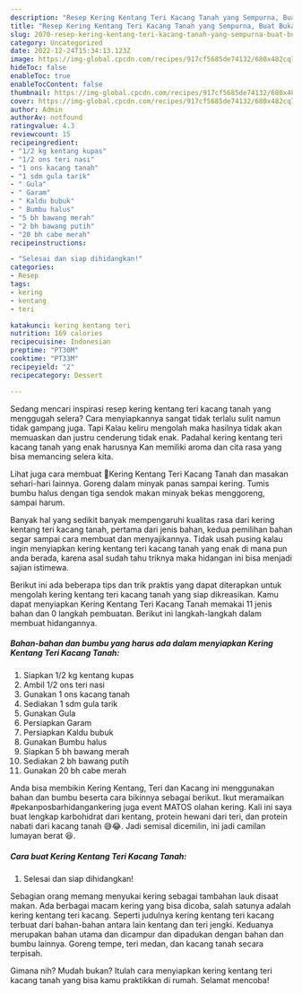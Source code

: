 ```yaml
---
description: "Resep Kering Kentang Teri Kacang Tanah yang Sempurna, Buat Buka Puasa Lezat Sekali"
title: "Resep Kering Kentang Teri Kacang Tanah yang Sempurna, Buat Buka Puasa Lezat Sekali"
slug: 2070-resep-kering-kentang-teri-kacang-tanah-yang-sempurna-buat-buka-puasa-lezat-sekali
category: Uncategorized
date: 2022-12-24T15:34:13.123Z
image: https://img-global.cpcdn.com/recipes/917cf5685de74132/680x482cq70/kering-kentang-teri-kacang-tanah-foto-resep-utama.jpg
hideToc: false
enableToc: true
enableTocContent: false
thumbnail: https://img-global.cpcdn.com/recipes/917cf5685de74132/680x482cq70/kering-kentang-teri-kacang-tanah-foto-resep-utama.jpg
cover: https://img-global.cpcdn.com/recipes/917cf5685de74132/680x482cq70/kering-kentang-teri-kacang-tanah-foto-resep-utama.jpg
author: Admin
authorAv: notfound
ratingvalue: 4.3
reviewcount: 15
recipeingredient:
- "1/2 kg kentang kupas"
- "1/2 ons teri nasi"
- "1 ons kacang tanah"
- "1 sdm gula tarik"
- " Gula"
- " Garam"
- " Kaldu bubuk"
- " Bumbu halus"
- "5 bh bawang merah"
- "2 bh bawang putih"
- "20 bh cabe merah"
recipeinstructions:

- "Selesai dan siap dihidangkan!"
categories:
- Resep
tags:
- kering
- kentang
- teri

katakunci: kering kentang teri 
nutrition: 169 calories
recipecuisine: Indonesian
preptime: "PT30M"
cooktime: "PT33M"
recipeyield: "2"
recipecategory: Dessert

---
```



Sedang mencari inspirasi resep kering kentang teri kacang tanah yang menggugah selera? Cara menyiapkannya sangat tidak terlalu sulit namun tidak gampang juga. Tapi Kalau keliru mengolah maka hasilnya tidak akan memuaskan dan justru cenderung tidak enak. Padahal kering kentang teri kacang tanah yang enak harusnya Kan memiliki aroma dan cita rasa yang bisa memancing selera kita.


Lihat juga cara membuat 🌸Kering Kentang Teri Kacang Tanah dan masakan sehari-hari lainnya. Goreng dalam minyak panas sampai kering. Tumis bumbu halus dengan tiga sendok makan minyak bekas menggoreng, sampai harum.

Banyak hal yang sedikit banyak mempengaruhi kualitas rasa dari kering kentang teri kacang tanah, pertama dari jenis bahan, kedua pemilihan bahan segar sampai cara membuat dan menyajikannya. Tidak usah pusing kalau ingin menyiapkan kering kentang teri kacang tanah yang enak di mana pun anda berada, karena asal sudah tahu triknya maka hidangan ini bisa menjadi sajian istimewa.


Berikut ini ada beberapa tips dan trik praktis yang dapat diterapkan untuk mengolah kering kentang teri kacang tanah yang siap dikreasikan. Kamu dapat menyiapkan Kering Kentang Teri Kacang Tanah memakai 11 jenis bahan dan 0 langkah pembuatan. Berikut ini langkah-langkah dalam membuat hidangannya.

<!--inarticleads1-->

##### Bahan-bahan dan bumbu yang harus ada dalam menyiapkan Kering Kentang Teri Kacang Tanah:

1. Siapkan 1/2 kg kentang kupas
1. Ambil 1/2 ons teri nasi
1. Gunakan 1 ons kacang tanah
1. Sediakan 1 sdm gula tarik
1. Gunakan  Gula
1. Persiapkan  Garam
1. Persiapkan  Kaldu bubuk
1. Gunakan  Bumbu halus
1. Siapkan 5 bh bawang merah
1. Sediakan 2 bh bawang putih
1. Gunakan 20 bh cabe merah


Anda bisa membikin Kering Kentang, Teri dan Kacang ini menggunakan bahan dan bumbu beserta cara bikinnya sebagai berikut. Ikut meramaikan #pekanposbarhidangankering juga event MATOS olahan kering. Kali ini saya buat lengkap karbohidrat dari kentang, protein hewani dari teri, dan protein nabati dari kacang tanah 😅😂. Jadi semisal dicemilin, ini jadi camilan lumayan berat 😆. 

<!--inarticleads2-->

##### Cara buat Kering Kentang Teri Kacang Tanah:


1. Selesai dan siap dihidangkan!

Sebagian orang memang menyukai kering sebagai tambahan lauk disaat makan. Ada berbagai macam kering yang bisa dicoba, salah satunya adalah kering kentang teri kacang. Seperti judulnya kering kentang teri kacang terbuat dari bahan-bahan antara lain kentang dan teri jengki. Keduanya merupakan bahan utama dan dicampur dan dipadukan dengan bahan dan bumbu lainnya. Goreng tempe, teri medan, dan kacang tanah secara terpisah. 

Gimana nih? Mudah bukan? Itulah cara menyiapkan kering kentang teri kacang tanah yang bisa kamu praktikkan di rumah. Selamat mencoba!
